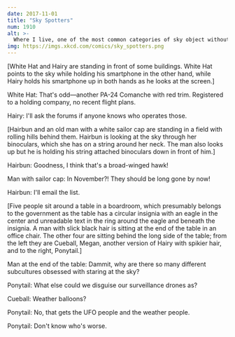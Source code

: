 ```yaml
---
date: 2017-11-01
title: "Sky Spotters"
num: 1910
alt: >-
  Where I live, one of the most common categories of sky object without a weird obsessive spotting community is "lost birthday party balloons," so that might be a good choice—although you risk angering the marine wildlife people, and they have sharks.
img: https://imgs.xkcd.com/comics/sky_spotters.png
---
```

[White Hat and Hairy are standing in front of some buildings. White Hat points to the sky while holding his smartphone in the other hand, while Hairy holds his smartphone up in both hands as he looks at the screen.]

White Hat: That's odd—another PA-24 Comanche with red trim. Registered to a holding company, no recent flight plans.

Hairy: I'll ask the forums if anyone knows who operates those.

[Hairbun and an old man with a white sailor cap are standing in a field with rolling hills behind them. Hairbun is looking at the sky through her binoculars, which she has on a string around her neck. The man also looks up but he is holding his string attached binoculars down in front of him.]

Hairbun: Goodness, I think that's a broad-winged hawk!

Man with sailor cap: In November?! They should be long gone by now!

Hairbun: I'll email the list.

[Five people sit around a table in a boardroom, which presumably belongs to the government as the table has a circular insignia with an eagle in the center and unreadable text in the ring around the eagle and beneath the insignia. A man with slick black hair is sitting at the end of the table in an office chair. The other four are sitting behind the long side of the table; from the left they are Cueball, Megan, another version of Hairy with spikier hair, and to the right, Ponytail.]

Man at the end of the table: Dammit, why are there so many different subcultures obsessed with staring at the sky?

Ponytail: What else could we disguise our surveillance drones as?

Cueball: Weather balloons?

Ponytail: No, that gets the UFO people and the weather people.

Ponytail: Don't know who's worse.